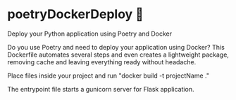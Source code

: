 # poetryDockerDeploy :exploding_head:
Deploy your Python application using Poetry and Docker

Do you use Poetry and need to deploy your application using Docker? This Dockerfile automates several steps and even creates a lightweight package, removing cache and leaving everything ready without headache. 

Place files inside your project and run "docker build -t projectName ."

The entrypoint file starts a gunicorn server for Flask application.
